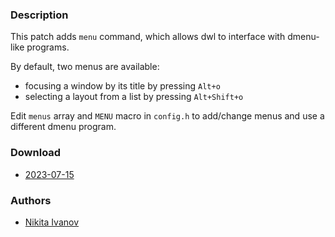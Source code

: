 ### Description

This patch adds `menu` command, which allows dwl to interface with dmenu-like programs.

By default, two menus are available:
- focusing a window by its title by pressing `Alt+o`
- selecting a layout from a list by pressing `Alt+Shift+o`

Edit `menus` array and `MENU` macro in `config.h` to add/change menus and use a different dmenu program.

### Download
- [2023-07-15](https://github.com/djpohly/dwl/compare/main...NikitaIvanovV:menu.patch)

### Authors
- [Nikita Ivanov](https://github.com/NikitaIvanovV)